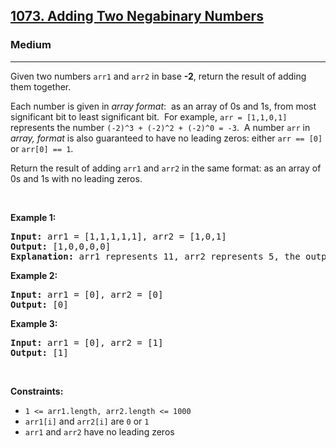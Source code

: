 <h2><a href="https://leetcode.com/problems/adding-two-negabinary-numbers/">1073. Adding Two Negabinary Numbers</a></h2><h3>Medium</h3><hr><p>Given two numbers <code>arr1</code> and <code>arr2</code> in base <strong>-2</strong>, return the result of adding them together.</p>

<p>Each number is given in <em>array format</em>:&nbsp; as an array of 0s and 1s, from most significant bit to least significant bit.&nbsp; For example, <code>arr = [1,1,0,1]</code> represents the number <code>(-2)^3&nbsp;+ (-2)^2 + (-2)^0 = -3</code>.&nbsp; A number <code>arr</code> in <em>array, format</em> is also guaranteed to have no leading zeros: either&nbsp;<code>arr == [0]</code> or <code>arr[0] == 1</code>.</p>

<p>Return the result of adding <code>arr1</code> and <code>arr2</code> in the same format: as an array of 0s and 1s with no leading zeros.</p>

<p>&nbsp;</p>
<p><strong class="example">Example 1:</strong></p>

<pre>
<strong>Input:</strong> arr1 = [1,1,1,1,1], arr2 = [1,0,1]
<strong>Output:</strong> [1,0,0,0,0]
<strong>Explanation: </strong>arr1 represents 11, arr2 represents 5, the output represents 16.
</pre>

<p><strong class="example">Example 2:</strong></p>

<pre>
<strong>Input:</strong> arr1 = [0], arr2 = [0]
<strong>Output:</strong> [0]
</pre>

<p><strong class="example">Example 3:</strong></p>

<pre>
<strong>Input:</strong> arr1 = [0], arr2 = [1]
<strong>Output:</strong> [1]
</pre>

<p>&nbsp;</p>
<p><strong>Constraints:</strong></p>

<ul>
	<li><code>1 &lt;= arr1.length,&nbsp;arr2.length &lt;= 1000</code></li>
	<li><code>arr1[i]</code>&nbsp;and <code>arr2[i]</code> are&nbsp;<code>0</code> or <code>1</code></li>
	<li><code>arr1</code> and <code>arr2</code> have no leading zeros</li>
</ul>
